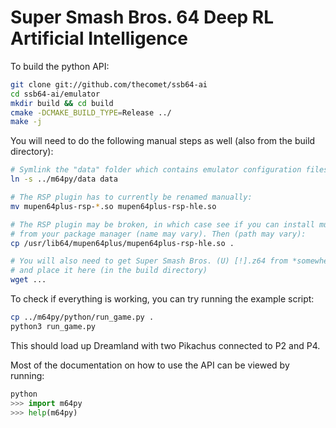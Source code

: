 # Super Smash Bros. 64 Deep RL Artificial Intelligence

To build the python API:

```sh
git clone git://github.com/thecomet/ssb64-ai
cd ssb64-ai/emulator
mkdir build && cd build
cmake -DCMAKE_BUILD_TYPE=Release ../
make -j
```

You will need to do the following manual steps as well (also from the build directory):

```sh
# Symlink the "data" folder which contains emulator configuration files and savestates
ln -s ../m64py/data data

# The RSP plugin has to currently be renamed manually:
mv mupen64plus-rsp-*.so mupen64plus-rsp-hle.so

# The RSP plugin may be broken, in which case see if you can install mupen64plus-rsp-hle
# from your package manager (name may vary). Then (path may vary):
cp /usr/lib64/mupen64plus/mupen64plus-rsp-hle.so .

# You will also need to get Super Smash Bros. (U) [!].z64 from *somewhere*
# and place it here (in the build directory)
wget ...
```

To check if everything is working, you can try running the example script:
```sh
cp ../m64py/python/run_game.py .
python3 run_game.py
```

This should load up Dreamland with two Pikachus connected to P2 and P4.

Most of the documentation on how to use the API can be viewed by running:
```python
python
>>> import m64py
>>> help(m64py)
```

